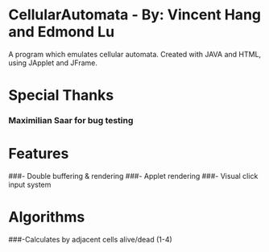# CellularAutomata - By: Vincent Hang and Edmond Lu

A program which emulates cellular automata. Created with JAVA and HTML, using JApplet and JFrame.

# Special Thanks
### Maximilian Saar for bug testing

# Features
###- Double buffering & rendering
###- Applet rendering
###- Visual click input system

# Algorithms

###-Calculates by adjacent cells alive/dead (1-4)

